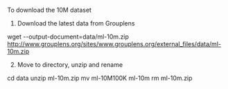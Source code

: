 To download the 10M dataset

1. Download the latest data from Grouplens 

 wget --output-document=data/ml-10m.zip   http://www.grouplens.org/sites/www.grouplens.org/external_files/data/ml-10m.zip

2. Move to directory, unzip and rename 

 cd data
 unzip ml-10m.zip
 mv ml-10M100K ml-10m
 rm ml-10m.zip
